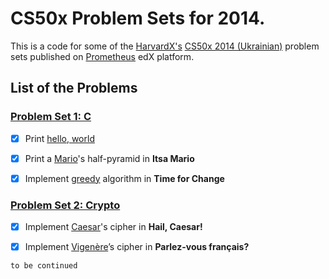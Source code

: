 # CS50x Problem Sets for 2014.

This is a code for some of the [HarvardX's](https://www.edx.org/school/harvardx) [CS50x 2014 (Ukrainian)](https://courses.prometheus.org.ua/courses/Prometheus/CS50/2016_T1/about) problem sets published on [Prometheus](https://prometheus.org.ua/) edX platform.



## List of the Problems

### [Problem Set 1: C](https://cdn.cs50.net/2014/x/psets/1/pset1/pset1.html)

  * [x] Print [hello, world](https://cdn.cs50.net/2014/x/psets/1/pset1/pset1.html#_hello_world)
  * [x] Print a [Mario](https://cdn.cs50.net/2014/x/psets/1/pset1/pset1.html#_itsa_mario)'s  half-pyramid in __Itsa Mario__
  * [x] Implement [greedy](https://cdn.cs50.net/2014/x/psets/1/pset1/pset1.html#_time_for_change) algorithm in __Time for Change__


### [Problem Set 2: Crypto](https://cdn.cs50.net/2014/x/psets/2/pset2/pset2.html)

  * [x] Implement [Caesar](https://cdn.cs50.net/2014/x/psets/2/pset2/pset2.html#_hail_caesar)'s cipher in __Hail, Caesar!__
  * [x] Implement [Vigenère](https://cdn.cs50.net/2014/x/psets/2/pset2/pset2.html#_parlez_vous_fran_ais)’s cipher in __Parlez-vous français?__


`to be continued`
